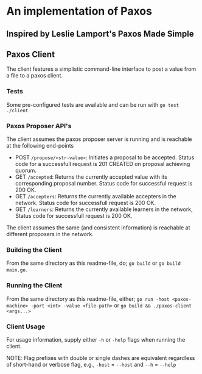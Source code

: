 
# An implementation of Paxos 

## Inspired by Leslie Lamport's Paxos Made Simple

## Paxos Client

The client features a simplistic command-line interface to post a value from a file to a paxos client. 

### Tests

Some pre-configured tests are available and can be run with `go test ./client`

### Paxos Proposer API's

The client assumes the paxos proposer server is running and is reachable at the following end-points

* POST `/propose/<str-value>`: Initiates a proposal to be accepted. Status code for a successfull request is 201 CREATED on proposal achieving quorum.
* GET `/accepted`: Returns the currently accepted value with its corresponding proposal number. Status code for successful request is 200 OK.
* GET `/accepters`: Returns the currently available accepters in the network. Status code for successfull request is 200 OK.
* GET `/learners`: Returns the currently available learners in the network, Status code for successfull request is 200 OK.

The client assumes the same (and consistent information) is reachable at different proposers in the network.

### Building the Client

From the same directory as this readme-file, do; 
`go build` or `go build main.go`.

### Running the Client

From the same directory as this readme-file, either; 
`go run -host <paxos-machine> -port <int> -value <file-path>` or 
`go build && ./paxos-client <args...>`

### Client Usage

For usage information, supply either `-h` or `-help` flags when running the client.

NOTE: Flag prefixes with double or single dashes are equivalent regardless of short-hand or verbose flag, e.g., `-host` = `--host` and `--h` = `--help`


